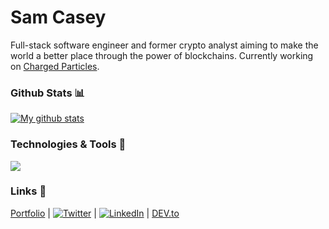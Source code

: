 # Sam Casey

Full-stack software engineer and former crypto analyst aiming to make the world a better place through the power of blockchains. Currently working on [Charged Particles](https://charged.fi).

### Github Stats 📊

[![My github stats](https://github-readme-stats.vercel.app/api?username=samuel-casey&theme=vue&show_icons=true&hide_border=true&hide_title=true)](https://github.com/anuraghazra/github-readme-stats)
<!---[![Top Langs](https://github-readme-stats.vercel.app/api/top-langs/?username=samuel-casey&layout=compact&hide=html,jupyter%20notebook,TeX&langs_count=9&theme=vue&show_icons=true&card_width=350&hide_border=true)](https://github.com/anuraghazra/github-readme-stats) -->



### Technologies & Tools  🧰

<img src=https://res.cloudinary.com/scimgcloud/image/upload/v1606874741/Screen_Shot_2020-12-01_at_9.04.53_PM_vswy9n.png />


### Links  🔗
[Portfolio](https://samcasey.info) |   [![Twitter][1.2]](https://twitter.com/_samcasey)  |   [![LinkedIn][2.2]](https://www.linkedin.com/in/sam-casey1/)   |   [DEV.to](https://dev.to/samuelcasey)

[1.2]: http://i.imgur.com/wWzX9uB.png (twitter icon without padding)
[2.2]: https://raw.githubusercontent.com/MartinHeinz/MartinHeinz/master/linkedin-3-16.png (LinkedIn icon without padding)
[3.2]: https://d2fltix0v2e0sb.cloudfront.net/dev-black.png (DEV.to logo)

